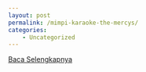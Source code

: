 ```yaml
---
layout: post
permalink: /mimpi-karaoke-the-mercys/
categories:
    - Uncategorized
---
```


[Baca Selengkapnya](/09)